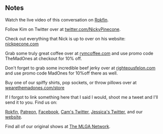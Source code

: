 ## Notes

Watch the live video of this conversation on [Rokfin](https://rokfin.com/stream/8608/Episode-107--The-Examined-Life-with-Nick-Pecone).

Follow Kim on Twitter over at [twitter.com/NickyPinecone](https://twitter.com/NickyPinecone).

Check out everything that Nick is up to over on his website: [nickpecone.com](https://nickpecone.com/)

Grab some truly great coffee over at [rymcoffee.com](http://rymcoffee.com) and use promo code TheMadOnes at checkout for 10% off.

Don't forget to grab some incredible beef jerky over at [righteousfelon.com](https://www.righteousfelon.com/) and use promo code MadOnes for 10%off there as well.

Buy one of our spiffy shirts, pop sockets, or throw pillows over at [wearethemadones.com/store](https://wearethemadones.com/store)

If I forgot to link something here that I said I would, shoot me a tweet and I'll send it to you.
Find us on:

[Rokfin](https://rokfin.com/TheMadOnes), [Patreon](https://patreon.com/TheMadOnes), [Facebook](https://www.facebook.com/WeAreTheMad/), [Cam's Twitter](https://twitter.com/CamHarless), [Jessica's Twitter](https://twitter.com/soupcanarchist), and our [website](http://wearethemad.com).

Find all of our original shows at [The MLGA Network](https://mlganetwork.com).
